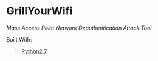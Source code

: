 # GrillYourWifi
*Mass Access Point Network Deauthentication Attack Tool*

Built With:
> [Python2.7](https://www.python.org)
